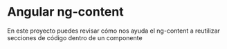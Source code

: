# Angular ng-content

En este proyecto puedes revisar cómo nos ayuda el ng-content a reutilizar secciones de código dentro de un componente
